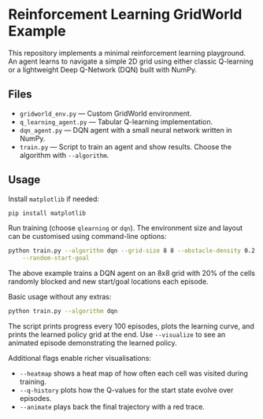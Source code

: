 # Reinforcement Learning GridWorld Example

This repository implements a minimal reinforcement learning playground. An agent learns to navigate a simple 2D grid using either classic Q-learning or a lightweight Deep Q-Network (DQN) built with NumPy.

## Files

- `gridworld_env.py` — Custom GridWorld environment.
- `q_learning_agent.py` — Tabular Q-learning implementation.
- `dqn_agent.py` — DQN agent with a small neural network written in NumPy.
- `train.py` — Script to train an agent and show results. Choose the algorithm with `--algorithm`.

## Usage

Install `matplotlib` if needed:

```bash
pip install matplotlib
```

Run training (choose `qlearning` or `dqn`). The environment size and layout can
be customised using command-line options:

```bash
python train.py --algorithm dqn --grid-size 8 8 --obstacle-density 0.2 \
    --random-start-goal
```

The above example trains a DQN agent on an 8x8 grid with 20% of the cells
randomly blocked and new start/goal locations each episode.

Basic usage without any extras:

```bash
python train.py --algorithm dqn
```

The script prints progress every 100 episodes, plots the learning curve, and
prints the learned policy grid at the end. Use `--visualize` to see an animated
episode demonstrating the learned policy.

Additional flags enable richer visualisations:

- `--heatmap` shows a heat map of how often each cell was visited during training.
- `--q-history` plots how the Q-values for the start state evolve over episodes.
- `--animate` plays back the final trajectory with a red trace.

